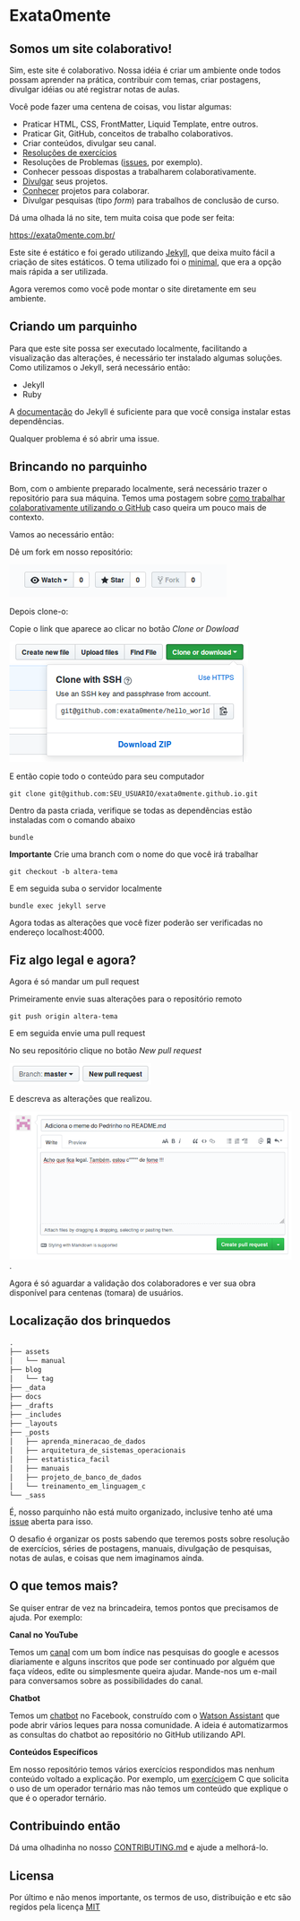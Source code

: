 # Exata0mente

## Somos um site colaborativo!

Sim, este site é colaborativo. Nossa idéia é criar um ambiente onde todos possam aprender na prática, contribuir com temas, criar postagens, divulgar idéias ou até registrar notas de aulas.

Você pode fazer uma centena de coisas, vou listar algumas:

* Praticar HTML, CSS, FrontMatter, Liquid Template, entre outros.
* Praticar Git, GitHub, conceitos de trabalho colaborativos.
* Criar conteúdos, divulgar seu canal.
* [Resoluções de exercícios](https://github.com/exata0mente/ResolucoesLivros)
* Resoluções de Problemas ([issues](https://github.com/exata0mente/exata0mente.github.io/issues), por exemplo).
* Conhecer pessoas dispostas a trabalharem colaborativamente.
* [Divulgar](https://exata0mente.com.br/projetos/) seus projetos.
* [Conhecer](https://exata0mente.com.br/projetos/) projetos para colaborar.
* Divulgar pesquisas (tipo *form*) para trabalhos de conclusão de curso.

Dá uma olhada lá no site, tem muita coisa que pode ser feita:

https://exata0mente.com.br/

Este site é estático e foi gerado utilizando [Jekyll](https://jekyllrb.com/), que deixa muito fácil a criação de sites estáticos. O tema utilizado foi o [minimal](https://pages-themes.github.io/minimal/), que era a opção mais rápida a ser utilizada.

Agora veremos como você pode montar o site diretamente em seu ambiente.

## Criando um parquinho

Para que este site possa ser executado localmente, facilitando a visualização das alterações, é necessário ter instalado algumas soluções. Como utilizamos o Jekyll, será necessário então:

* Jekyll
* Ruby

A [documentação](https://jekyllrb.com/) do Jekyll é suficiente para que você consiga instalar estas dependências.

Qualquer problema é só abrir uma issue.

## Brincando no parquinho

Bom, com o ambiente preparado localmente, será necessário trazer o repositório para sua máquina. Temos uma postagem sobre [como trabalhar colaborativamente utilizando o GitHub](https://exata0mente.com.br/resp/como-trabalhar-colaborativamente-utilizando-o-github) caso queira um pouco mais de contexto.

Vamos ao necessário então:

Dê um fork em nosso repositório:

![Forkando um repositório](assets/manual/fork_exata0mente.png)

Depois clone-o:

Copie o link que aparece ao clicar no botão *Clone or Dowload*

![Clonando um repositório](assets/manual/clonar_exata0mente.png)

E então copie todo o conteúdo para seu computador

```shell
git clone git@github.com:SEU_USUARIO/exata0mente.github.io.git
```

Dentro da pasta criada, verifique se todas as dependências estão instaladas com o comando abaixo

```shell
bundle
```
**Importante**
Crie uma branch com o nome do que você irá trabalhar

```shell
git checkout -b altera-tema
```

E em seguida suba o servidor localmente

```shell
bundle exec jekyll serve
```

Agora todas as alterações que você fizer poderão ser verificadas no endereço localhost:4000.

## Fiz algo legal e agora?

Agora é só mandar um pull request

Primeiramente envie suas alterações para o repositório remoto

```shell
git push origin altera-tema
```

E em seguida envie uma pull request

No seu repositório clique no botão *New pull request*

![pull request botão](assets/manual/pr_exata0mente01.png)

E descreva as alterações que realizou.

![pull request descrição](assets/manual/pr_exata0mente02.png).

Agora é só aguardar a validação dos colaboradores e ver sua obra disponível para centenas (tomara) de usuários.

## Localização dos brinquedos

```
.
├── assets
│   └── manual
├── blog
│   └── tag
├── _data
├── docs
├── _drafts
├── _includes
├── _layouts
├── _posts
│   ├── aprenda_mineracao_de_dados
│   ├── arquitetura_de_sistemas_operacionais
│   ├── estatistica_facil
│   ├── manuais
│   ├── projeto_de_banco_de_dados
│   └── treinamento_em_linguagem_c
└── _sass
```
É, nosso parquinho não está muito organizado, inclusive tenho até uma [issue](https://github.com/exata0mente/exata0mente.github.io/issues/12) aberta para isso.

O desafio é organizar os posts sabendo que teremos posts sobre resolução de exercícios, séries de postagens, manuais, divulgação de pesquisas, notas de aulas, e coisas que nem imaginamos ainda.

## O que temos mais?

Se quiser entrar de vez na brincadeira, temos pontos que precisamos de ajuda. Por exemplo:

**Canal no YouTube**

Temos um [canal](https://www.youtube.com/channel/UCfm5J7qGMBgupvKddelZSSA) com um bom índice nas pesquisas do google e acessos diariamente e alguns inscritos que pode ser continuado por alguém que faça vídeos, edite ou simplesmente queira ajudar. Mande-nos um e-mail para conversamos sobre as possibilidades do canal.

**Chatbot**

Temos um [chatbot](m.me/exata0mente) no Facebook, construído com o [Watson Assistant](https://www.ibm.com/cloud/watson-assistant/) que pode abrir vários leques para nossa comunidade. A ideia é automatizarmos as consultas do chatbot ao repositório no GitHub utilizando API.

**Conteúdos Específicos**

Em nosso repositório temos vários exercícios respondidos mas nenhum conteúdo voltado a explicação. Por exemplo, um [exercício](https://exata0mente.com.br/resp/treinamento_em_linguagem_c/cap2/tecl-capitulo-2-exercicio-17.html)em C que solicita o uso de um operador ternário mas não temos um conteúdo que explique o que é o operador ternário.

## Contribuindo então

Dá uma olhadinha no nosso [CONTRIBUTING.md](docs/CONTRIBUTING.md) e ajude a melhorá-lo.

## Licensa

Por último e não menos importante, os termos de uso, distribuição e etc são regidos pela licença [MIT](LICENSE)
